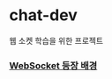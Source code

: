 # chat-dev
웹 소켓 학습을 위한 프로젝트

### [WebSocket 등장 배경](https://github.com/KimTaeKang57/chat-dev/blob/main/websocket/WebSocket.md)
